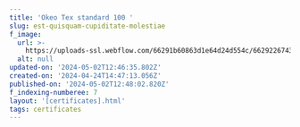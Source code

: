 ```yaml
---
title: 'Okeo Tex standard 100 '
slug: est-quisquam-cupiditate-molestiae
f_image:
  url: >-
    https://uploads-ssl.webflow.com/66291b60863d1e64d24d554c/662922674303c5ce0b6db7e5_OEKO-TEX%20Standart%20100.png
  alt: null
updated-on: '2024-05-02T12:46:35.802Z'
created-on: '2024-04-24T14:47:13.056Z'
published-on: '2024-05-02T12:48:02.820Z'
f_indexing-numberee: 7
layout: '[certificates].html'
tags: certificates
---
```



